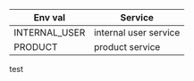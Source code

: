 | Env val       | Service               |
| ------------- | --------------------- |
| INTERNAL_USER | internal user service |
| PRODUCT       | product service       |

test
